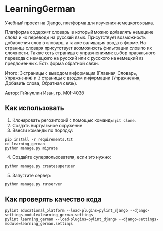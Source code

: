 # LearningGerman
Учебный проект на Django, платформа для изучения немецкого языка.

Платформа содержит словарь, в который можно добавлять немецкие слова и их переводы на русский язык. Присутствует возможность добавления слов в словарь, а также валидация ввода в форме. На странице словаря присутствует возможность фильтрации слов по их сложности. Также есть страница с упражнениями: выбор правильного перевода с немецкого на русский или с русского на немецкий из предложенных. Есть форма обратной связи.

Итого: 3 страницы с выводом информации (Главная, Словарь, Упражнения) и 3 страницы с вводом информации (Упражнения, Добавить слова, Обратная связь).

Автор: Гайнуллин Иван, гр. М01-403б

## Как использовать
1. Клонировать репозиторий с помощью команды `git clone`.
2. Создать виртуальное окружение
3. Ввести команды по порядку:
```
pip install -r requirements.txt
cd learning_german
python manage.py migrate
```
4. Создайте суперпользователя, если это нужно:
```
python manage.py createsuperuser
```
5. Запустите сервер:
```
python manage.py runserver
```

## Как проверять качество кода
```
pylint educational_platform --load-plugins=pylint_django --django-settings-module=learning_german.settings
pylint learning_german --load-plugins=pylint_django --django-settings-module=learning_german.settings
```
